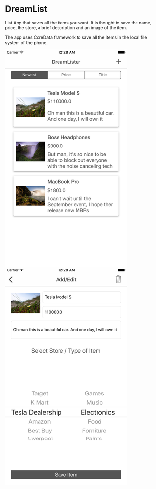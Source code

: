 # DreamList

List App that saves all the items you want. It is thought to save the name, price, the store, a brief description and an image of the item.

The app uses CoreData framework to save all the items in the local file system of the phone. 

<img src="https://raw.githubusercontent.com/saulrivera/DreamList/master/snaps/main.png" width="400" align="left">
<img src="https://raw.githubusercontent.com/saulrivera/DreamList/master/snaps/details.png" width="400" align="left">
